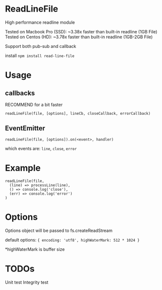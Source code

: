 # ReadLineFile

High performance readline module

Tested on Macbook Pro (SSD): ~3.38x faster than built-in readline (1GB File)
Tested on Centos (HD): ~3.78x faster than built-in readline (1GB-2GB File)

Support both pub-sub and callback

install `npm install read-line-file`

# Usage
## callbacks

RECOMMEND for a bit faster

`readLineFile(file, [options], lineCb, closeCallback, errorCallback)`

## EventEmitter

`readLineFile(file, [options]).on(<event>, handler)`

which events are: `line`, `close`, `error`

# Example

```const readLineFile = require("read-line-file");
readLineFile(file,
  (line) => processLine(line),
  () => console.log('close'),
  (err) => console.log('error')
)
```

# Options

Options object will be passed to fs.createReadStream

default options: `{ encoding: 'utf8', highWaterMark: 512 * 1024 }`

*highWaterMark is buffer size

# TODOs

Unit test
Integrity test